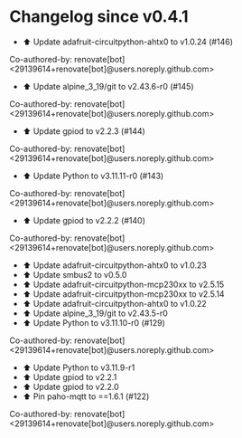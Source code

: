# Changelog since v0.4.1
- ⬆️ Update adafruit-circuitpython-ahtx0 to v1.0.24 (#146)

Co-authored-by: renovate[bot] <29139614+renovate[bot]@users.noreply.github.com> 
- ⬆️ Update alpine_3_19/git to v2.43.6-r0 (#145)

Co-authored-by: renovate[bot] <29139614+renovate[bot]@users.noreply.github.com> 
- ⬆️ Update gpiod to v2.2.3 (#144)

Co-authored-by: renovate[bot] <29139614+renovate[bot]@users.noreply.github.com> 
- ⬆️ Update Python to v3.11.11-r0 (#143)

Co-authored-by: renovate[bot] <29139614+renovate[bot]@users.noreply.github.com> 
- ⬆️ Update gpiod to v2.2.2 (#140)

Co-authored-by: renovate[bot] <29139614+renovate[bot]@users.noreply.github.com> 
- ⬆️ Update adafruit-circuitpython-ahtx0 to v1.0.23 
- ⬆️ Update smbus2 to v0.5.0 
- ⬆️ Update adafruit-circuitpython-mcp230xx to v2.5.15 
- ⬆️ Update adafruit-circuitpython-mcp230xx to v2.5.14 
- ⬆️ Update adafruit-circuitpython-ahtx0 to v1.0.22 
- ⬆️ Update alpine_3_19/git to v2.43.5-r0 
- ⬆️ Update Python to v3.11.10-r0 (#129)

Co-authored-by: renovate[bot] <29139614+renovate[bot]@users.noreply.github.com> 
- ⬆️ Update Python to v3.11.9-r1 
- ⬆️ Update gpiod to v2.2.1 
- ⬆️ Update gpiod to v2.2.0 
- ⬆️ Pin paho-mqtt to ==1.6.1 (#122)

Co-authored-by: renovate[bot] <29139614+renovate[bot]@users.noreply.github.com> 
